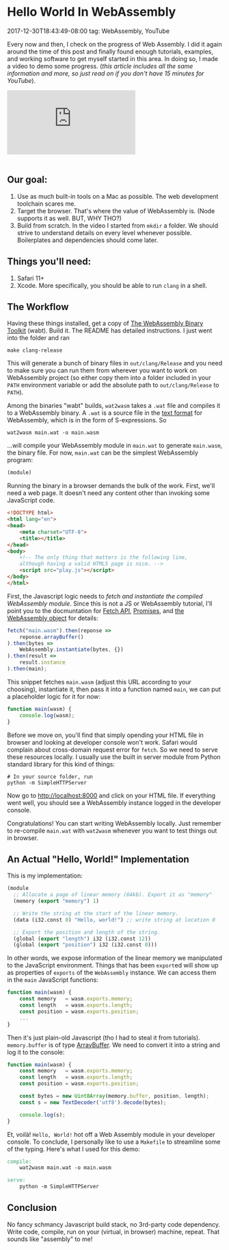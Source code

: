 # Hello World In WebAssembly
2017-12-30T18:43:49-08:00
tag: WebAssembly, YouTube

Every now and then, I check on the progress of Web Assembly. I did it again
around the time of this post and finally found enough tutorials, examples, and
working software to get myself started in this area. In doing so, I made a video
to demo some progress. (_this article includes all the same information and
more, so just read on if you don't have 15 minutes for YouTube_).

<div class="video-container">
    <iframe src="https://www.youtube.com/embed/yEYtwmI7bDg" frameborder="0" gesture="media" allow="encrypted-media" allowfullscreen></iframe>
</div>

<br>

## Our goal:

1. Use as much built-in tools on a Mac as possible. The web development
   toolchain scares me.
2. Target the browser. That's where the value of WebAssembly is. (Node supports
   it as well. BUT, WHY THO?)
3. Build from scratch. In the video I started from `mkdir` a folder. We should
   strive to understand details on every level whenever possible. Boilerplates
   and dependencies should come later.

## Things you'll need:

1. Safari 11+
2. Xcode. More specifically, you should be able to run `clang` in a shell.

## The Workflow

Having these things installed, get a copy of [The WebAssembly Binary
Toolkit][1] (wabt). Build it. The README has detailed instructions. I just went
into the folder and ran

```
make clang-release
```

This will generate a bunch of binary files in `out/clang/Release` and you need
to make sure you can run them from wherever you want to work on WebAssembly
project (so either copy them into a folder included in your `PATH` environment
variable or add the absolute path to `out/clang/Release` to `PATH`).

Among the binaries "wabt" builds, `wat2wasm` takes a `.wat` file and compiles it
to a WebAssembly binary. A `.wat` is a source file in the [text format][2] for
WebAssembly, which is in the form of S-expressions. So

```
wat2wasm main.wat -o main.wasm
```

…will compile your WebAssembly module in `main.wat` to generate `main.wasm`, the
binary file. For now, `main.wat` can be the simplest WebAssembly program:

```lisp
(module)
```

Running the binary in a browser demands the bulk of the work. First, we'll need
a web page. It doesn't need any content other than invoking some JavaScript
code.

```html
<!DOCTYPE html>
<html lang="en">
<head>
    <meta charset="UTF-8">
    <title></title>
</head>
<body>
    <!-- The only thing that matters is the following line,
    although having a valid HTML5 page is nice. -->
    <script src="play.js"></script>
</body>
</html>
```

First, the Javascript logic needs to _fetch and instantiate the compiled
WebAssembly module_. Since this is not a JS or WebAssembly tutorial, I'll point
you to the docmuntation for [Fetch API][3], [Promises][4], and [the WebAssembly
object][5] for details:

```javascript
fetch("main.wasm").then(reponse =>
    reponse.arrayBuffer()
).then(bytes =>
    WebAssembly.instantiate(bytes, {})
).then(result =>
    result.instance
).then(main);

```

This snippet fetches `main.wasm` (adjust this URL according to your choosing),
instantiate it, then pass it into a function named `main`, we can put
a placeholder logic for it for now:

```javascript
function main(wasm) {
    console.log(wasm);
}
```

Before we move on, you'll find that simply opending your HTML file in browser
and looking at developer console won't work. Safari would complain about
cross-domain request error for `fetch`. So we need to serve these resources
locally. I usually use the built in server module from Python standard library
for this kind of things:

```
# In your source folder, run
python -m SimpleHTTPServer
```

Now go to <http://localhost:8000> and click on your HTML file. If everything
went well, you should see a WebAssembly instance logged in the developer
console.

Congratulations! You can start writing WebAssembly locally. Just remember to
re-compile `main.wat` with `wat2wasm` whenever you want to test things out in
browser.

## An Actual "Hello, World!" Implementation

This is my implementation:

```lisp
(module
  ;; Allocate a page of linear memory (64kb). Export it as "memory"
  (memory (export "memory") 1)

  ;; Write the string at the start of the linear memory.
  (data (i32.const 0) "Hello, world!") ;; write string at location 0

  ;; Export the position and length of the string.
  (global (export "length") i32 (i32.const 12))
  (global (export "position") i32 (i32.const 0)))
```

In other words, we expose information of the linear memory we manipulated to the
JavaScript environment. Things that has been `export`ed will show up as
properties of `exports` of the `WebAssembly` instance. We can access them in the
`main` JavaScript functions:

```javascript
function main(wasm) {
    const memory   = wasm.exports.memory;
    const length   = wasm.exports.length;
    const position = wasm.exports.position;
    ...
}
```

Then it's just plain-old Javascript (tho I had to steal it from tutorials).
`memory.buffer` is of type [ArrayBuffer][6]. We need to convert it into a string
and log it to the console:

```javascript
function main(wasm) {
    const memory   = wasm.exports.memory;
    const length   = wasm.exports.length;
    const position = wasm.exports.position;

    const bytes = new Uint8Array(memory.buffer, position, length);
    const s = new TextDecoder('utf8').decode(bytes);

    console.log(s);
}
```

Et, voilà! `Hello, World!` hot off a Web Assembly module in your developer
console. To conclude, I personally like to use a `Makefile` to streamline some
of the typing. Here's what I used for this demo:

```makefile
compile:
	wat2wasm main.wat -o main.wasm

serve:
	python -m SimpleHTTPServer
```

## Conclusion

No fancy schmancy Javascript build stack, no 3rd-party code dependency. Write
code, compile, run on your (virtual, in browser) machine, repeat. That sounds like
"assembly" to me!

[1]: https://github.com/WebAssembly/wabt
[2]: https://developer.mozilla.org/en-US/docs/WebAssembly/Understanding_the_text_format
[3]: https://developer.mozilla.org/en-US/docs/Web/API/Fetch_API
[4]: https://developer.mozilla.org/en-US/docs/Web/JavaScript/Reference/Global_Objects/Promise
[5]: https://developer.mozilla.org/en-US/docs/Web/JavaScript/Reference/Global_Objects/WebAssembly
[6]: https://developer.mozilla.org/en-US/docs/Web/JavaScript/Reference/Global_Objects/ArrayBuffer
